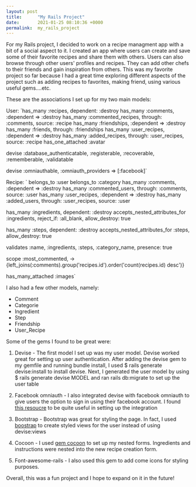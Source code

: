```yaml
---
layout: post
title:      "My Rails Project"
date:       2021-01-25 08:10:36 +0000
permalink:  my_rails_project
---
```



For my Rails project, I decided to work on a recipe managment app with a bit of a social aspect to it. I created an app where users can create and save some of their favorite recipes and share them with others. Users can also browse through other users' profiles and recipes. They can add other chefs to their friends and gain inspiration from others. This was my favorite project so far because I had a great time exploring different aspects of the project such as adding recipes to favorites, making friend, using various useful gems....etc.


These are the associations I set up for my two main models:


User:
  `has_many :recipes, dependent: :destroy
  has_many :comments, :dependent => :destroy
  has_many :commented_recipes, through: :comments, source: :recipe
  has_many :friendships, :dependent => :destroy
  has_many :friends, through: :friendships
  has_many :user_recipes, :dependent => :destroy
  has_many :added_recipes, through: :user_recipes, source: :recipe 
  has_one_attached :avatar

  devise :database_authenticatable, :registerable,
         :recoverable, :rememberable, :validatable

  devise :omniauthable, :omniauth_providers => [:facebook]`
 
 Recipe:
 ` belongs_to :user
  belongs_to :category
  has_many :comments, :dependent => :destroy
  has_many :commented_users, through: :comments, source: :user
  has_many :user_recipes, :dependent => :destroy
  has_many :added_users, through: :user_recipes, source: :user

  has_many :ingredients, dependent: :destroy
  accepts_nested_attributes_for :ingredients, reject_if: :all_blank, allow_destroy: true

  has_many :steps, dependent: :destroy
  accepts_nested_attributes_for :steps, allow_destroy: true

  validates :name, :ingredients, :steps, :category_name, presence: true

  scope :most_commented, -> {left_joins(:comments).group('recipes.id').order('count(recipes.id) desc')}

  has_many_attached :images`
  
 
I also had a few other models, namely:
* Comment
* Categorie
* Ingredient
* Step
* Friendship
* User_Recipe


Some of the gems I found to be great were:
1. Devise - The first model I set up was my user model. Devise worked great for setting up user authentication. After adding the devise gem to my gemfile and running bundle install, I used $ rails generate devise:install to install devise. Next, I generated the user model by using $ rails generate devise MODEL and ran rails db:migrate to set up the user table
2. Facebook omniauth - I also integrated devise with facebook omniauth to give users the option to sign in using their facebook account. I found [this resoucre](http://https://medium.com/@trydelight/facebook-authentication-with-devise-5b53d2f664ed) to be quite useful in setting up the integration
 
2. Bootstrap - Bootstrap was great for styling the page. In fact, I used [boostrap](http://https://github.com/hisea/devise-bootstrap-views) to create styled views for the user instead of using devise:views

3. Cocoon - I used [gem cocoon](http://https://github.com/nathanvda/cocoon) to set up my nested forms.  Ingredients and instructions were nested into the new recipe creation form.

4. Font-awesome-rails - I also used this gem to add come icons for styling purposes.

Overall, this was a fun project and I hope to expand on it in the future!
